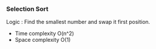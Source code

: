 ### Selection Sort

Logic : Find the smallest number and swap it first position.

- Time complexity O(n^2) 
- Space complexity O(1)
